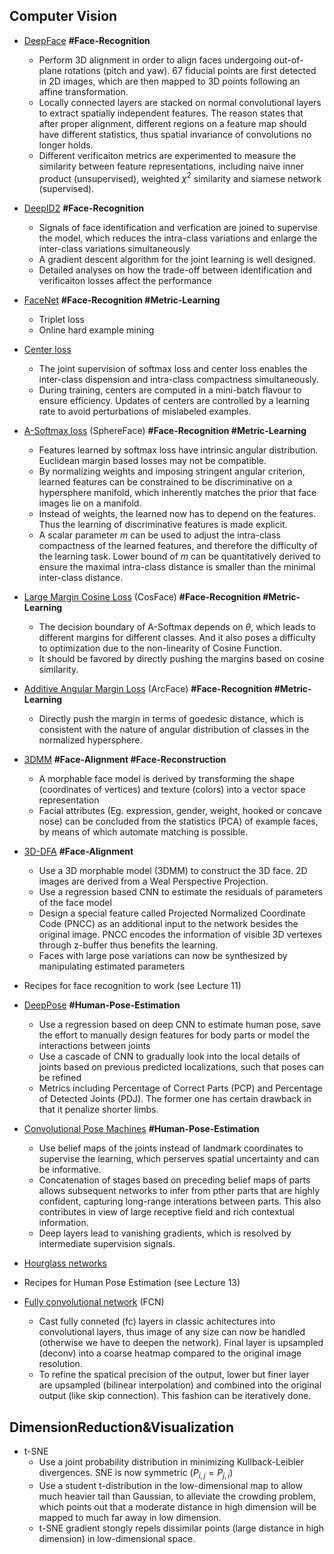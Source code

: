 ## Computer Vision

* [DeepFace](https://ieeexplore.ieee.org/document/6909616) **#Face-Recognition**
    - Perform 3D alignment in order to align faces undergoing out-of-plane rotations (pitch and yaw). 67 fiducial points are first detected in 2D images, which are then mapped to 3D points following an affine transformation.
    - Locally connected layers are stacked on normal convolutional layers to extract spatially independent features. The reason states that after proper alignment, different regions on a feature map should have different statistics, thus spatial invariance of convolutions no longer holds.
    - Different verificaiton metrics are experimented to measure the similarity between feature representations, including naive inner product (unsupervised), weighted $\chi^2$ similarity and siamese network (supervised).

* [DeepID2](https://arxiv.org/abs/1406.4773) **#Face-Recognition**
    - Signals of face identification and verfication are joined to supervise the model, which reduces the intra-class variations and enlarge the inter-class variations simultaneously
    - A gradient descent algorithm for the joint learning is well designed.
    - Detailed analyses on how the trade-off between identification and verificaiton losses affect the performance

* [FaceNet](https://arxiv.org/abs/1503.03832) **#Face-Recognition #Metric-Learning**
    - Triplet loss
    - Online hard example mining

* [Center loss](https://ydwen.github.io/papers/WenECCV16.pdf)
    - The joint supervision of softmax loss and center loss enables the inter-class dispension and intra-class compactness simultaneously.
    - During training, centers are computed in a mini-batch flavour to ensure efficiency. Updates of centers are controlled by a learning rate to avoid perturbations of mislabeled examples.

* [A-Softmax loss](https://arxiv.org/abs/1704.08063) (SphereFace) **#Face-Recognition #Metric-Learning**
    - Features learned by softmax loss have intrinsic angular distribution. Euclidean margin based losses may not be compatible.
    - By normalizing weights and imposing stringent angular criterion, learned features can be constrained to be discriminative on a hypersphere manifold, which inherently matches the prior that face images lie on a manifold.
    - Instead of weights, the learned now has to depend on the features. Thus the learning of discriminative features is made explicit.
    - A scalar parameter $m$ can be used to adjust the intra-class compactness of the learned features, and therefore the difficulty of the learning task. Lower bound of $m$ can be quantitatively derived to ensure the maximal intra-class distance is smaller than the minimal inter-class distance.

* [Large Margin Cosine Loss](https://arxiv.org/abs/1801.09414) (CosFace) **#Face-Recognition #Metric-Learning**
    - The decision boundary of A-Softmax depends on $\theta$, which leads to different margins for different classes. And it also poses a difficulty to optimization due to the non-linearity of Cosine Function.
    - It should be favored by directly pushing the margins based on cosine similarity.

* [Additive Angular Margin Loss](https://arxiv.org/abs/1801.07698) (ArcFace) **#Face-Recognition #Metric-Learning**
    - Directly push the margin in terms of goedesic distance, which is consistent with the nature of angular distribution of classes in the normalized hypersphere.

* [3DMM](https://dl.acm.org/citation.cfm?id=311556) **#Face-Alignment #Face-Reconstruction**
    - A morphable face model is derived by transforming the shape (coordinates of vertices) and texture (colors) into a vector space representation
    - Facial attributes (Eg. expression, gender, weight, hooked or concave nose) can be concluded from the statistics (PCA) of example faces, by means of which automate matching is possible.

* [3D-DFA](https://arxiv.org/abs/1511.07212) **#Face-Alignment**
    - Use a 3D morphable model (3DMM) to construct the 3D face. 2D images are derived from a Weal Perspective Projection.
    - Use a regression based CNN to estimate the residuals of parameters of the face model
    - Design a special feature called Projected Normalized Coordinate Code (PNCC) as an additional input to the network besides the original image. PNCC encodes the information of visible 3D vertexes through z-buffer thus benefits the learning.
    - Faces with large pose variations can now be synthesized by manipulating estimated parameters

* Recipes for face recognition to work (see Lecture 11)

* [DeepPose](https://arxiv.org/abs/1312.4659) **#Human-Pose-Estimation**
    - Use a regression based on deep CNN to estimate human pose, save the effort to manually design features for body parts or model the interactions between joints
    - Use a cascade of CNN to gradually look into the local details of joints based on previous predicted localizations, such that poses can be refined
    - Metrics including Percentage of Correct Parts (PCP) and Percentage of Detected Joints (PDJ). The former one has certain drawback in that it penalize shorter limbs.

* [Convolutional Pose Machines](https://arxiv.org/abs/1602.00134) **#Human-Pose-Estimation**
    - Use belief maps of the joints instead of landmark coordinates to supervise the learning, which perserves spatial uncertainty and can be informative.
    - Concatenation of stages based on preceding belief maps of parts allows subsequent networks to infer from pther parts that are highly confident, capturing long-range interations between parts. This also contributes in view of large receptive field and rich contextual information.
    - Deep layers lead to vanishing gradients, which is resolved by intermediate supervision signals.

* [Hourglass networks]()

* Recipes for Human Pose Estimation (see Lecture 13)

* [Fully convolutional network]() (FCN)
    - Cast fully conneted (fc) layers in classic achitectures into convolutional layers, thus image of any size can now be handled (otherwise we have to deepen the network). Final layer is upsampled (deconv) into a coarse heatmap compared to the original image resolution.
    - To refine the spatical precision of the output, lower but finer layer are upsampled (bilinear interpolation) and combined into the original output (like skip connection). This fashion can be iteratively done.

## DimensionReduction&Visualization
* t-SNE
    - Use a joint probability distribution in minimizing Kullback-Leibler divergences. SNE is now symmetric ($P_{i,j}=P_{j,i}$)
    - Use a student t-distribution in the low-dimensional map to allow much heavier tail than Gaussian, to alleviate the crowding problem, which points out that a moderate distance in high dimension will be mapped to much far away in low dimension.
    - t-SNE gradient stongly repels dissimilar points (large distance in high dimension) in low-dimensional space.

